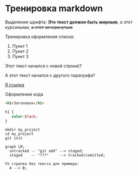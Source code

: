 # Тренировка markdown

Выделение шрифта: **Это текст должен быть жирным**, *а этот курсиными*, ~~а этот зачеркнутым~~


Тренировка оформления списка:

1. Пункт 1
2. Пункт 2
3. Пункт 3 <br>

Этот текст начался с новой строки)?

А этот текст начался с другого параграфа?

[Я ссылка](https://www.yandex.ru "Ты меня видишь?")

Оформление кода <br>
```html
<h1>Заголовок</h1>
```

```css
h1 {
   color:black;
}
```

```
mkdir my_project
cd my_project
git init
```

```mermaid
graph LR;
  untracked -- "git add" --> staged;
  staged    -- "???"     --> tracked/comitted;

%% стрелка без текста для примера: 
  A --> B;
``` 